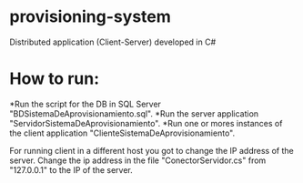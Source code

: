 # provisioning-system

Distributed application (Client-Server) developed in C#

# How to run:

*Run the script for the DB in SQL Server "BDSistemaDeAprovisionamiento.sql".
*Run the server application "ServidorSistemaDeAprovisionamiento".
*Run one or mores instances of the client application "ClienteSistemaDeAprovisionamiento".

For running client in a different host you got to change the IP address of the server. Change the ip address in the file "ConectorServidor.cs" from "127.0.0.1" to the IP of the server.
